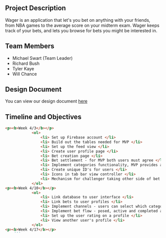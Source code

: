 ## Project Description
Wager is an application that let's you bet on anything with your friends, from NBA games to the average score on your midterm exam. Wager keeps track of your bets, and lets you browse for bets you might be interested in. 

## Team Members
 - Michael Swart (Team Leader)
 - Richard Bush
 - Tyler Kaye
 - Will Chance

## Design Document
You can view our design document [here](https://github.com/willbchance/333Website/designdoc.pdf)

## Timeline and Objectives 
``` markdown
<p><b>Week 4/3</b></p>
			<ol>
				<li> Set up Firebase account </li> 
				<li> Build out the tables needed for MVP </li> 
				<li> Set up the feed view </li>
				<li> Create user profile page </li>
				<li> Bet creation page </li> 
				<li> Bet settlement - for MVP both users must agree </li>
				<li> Implement categories functionality, MVP provides a fixed set of categories </li>
				<li> Create unique ID's for users </li>
				<li> Icons in tab bar view controller </li>
				<li> Mechanism for challenger taking other side of bet </li>
			</ol>
<p><b>Week 4/10</b></p>
			<ol> 
				<li> Link database to user interface </li> 
				<li> Link bets to user profiles </li>
				<li> Implement channels - users can select which category of bet they would like to view </li>
				<li> Implement bet flow - posed, active and completed and let user view each type </li>
				<li> Set up the user rating on a profile </li>
				<li> View another user's profile </li>
			</ol>
<p><b>Week 4/17</b></p>
    ```


